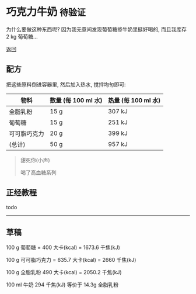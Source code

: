 # 巧克力牛奶 `待验证`

为什么要做这种东西呢? 因为我无意间发现葡萄糖掺牛奶里挺好喝的, 而且我库存 2 kg 葡萄糖...

[返回](README.md)

## 配方

把这些原料倒进容器里, 然后加入热水, 搅拌均匀即可:

| 物料 | 数量 (每 100 ml 水) | 热量 (每 100 ml 水) |
| --- | --- | --- |
| 全脂乳粉 | 15 g | 307 kJ |
| 葡萄糖 | 15 g | 251 kJ |
| 可可脂巧克力 | 20 g | 399 kJ |
| (总计) | 50 g | 957 kJ |

> 甜死你(小声)
> 
> 喝了高血糖系列

## 正经教程

todo

---

## 草稿

100 g 葡萄糖 = 400 大卡(kcal) = 1673.6 千焦(kJ)

100 g 可可脂巧克力 = 635.7 大卡(kcal) = 2660 千焦(kJ)

100 g 全脂乳粉 490 大卡(kcal) = 2050.2 千焦(kJ)

100 ml 牛奶 294 千焦(kJ) 等价于 14.3g 全脂乳粉
